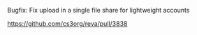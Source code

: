 Bugfix: Fix upload in a single file share for lightweight accounts

https://github.com/cs3org/reva/pull/3838
